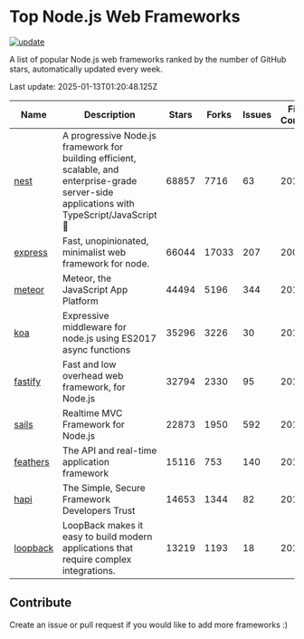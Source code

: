 # Top Node.js Web Frameworks

[![update](https://github.com/sunnysid3up/nodejs-web-frameworks/actions/workflows/update.yml/badge.svg)](https://github.com/sunnysid3up/nodejs-web-frameworks/actions/workflows/update.yml)

A list of popular Node.js web frameworks ranked by the number of GitHub stars, automatically updated every week.

Last update: 2025-01-13T01:20:48.125Z

| Name          | Description          | Stars                     | Forks          | Issues               | First Commit        | Last Commit         | Language          |
|---------------|----------------------|---------------------------|----------------|----------------------|---------------------|---------------------|-------------------|
| [nest](https://github.com/nestjs/nest) | A progressive Node.js framework for building efficient, scalable, and enterprise-grade server-side applications with TypeScript/JavaScript 🚀 | 68857 | 7716 | 63 | 2017 | 2025-01-13 | TS |
| [express](https://github.com/expressjs/express) | Fast, unopinionated, minimalist web framework for node. | 66044 | 17033 | 207 | 2009 | 2025-01-12 | JS |
| [meteor](https://github.com/meteor/meteor) | Meteor, the JavaScript App Platform | 44494 | 5196 | 344 | 2012 | 2025-01-12 | JS |
| [koa](https://github.com/koajs/koa) | Expressive middleware for node.js using ES2017 async functions | 35296 | 3226 | 30 | 2013 | 2025-01-12 | JS |
| [fastify](https://github.com/fastify/fastify) | Fast and low overhead web framework, for Node.js | 32794 | 2330 | 95 | 2016 | 2025-01-12 | JS |
| [sails](https://github.com/balderdashy/sails) | Realtime MVC Framework for Node.js | 22873 | 1950 | 592 | 2012 | 2025-01-10 | JS |
| [feathers](https://github.com/feathersjs/feathers) | The API and real-time application framework | 15116 | 753 | 140 | 2011 | 2025-01-12 | TS |
| [hapi](https://github.com/hapijs/hapi) | The Simple, Secure Framework Developers Trust | 14653 | 1344 | 82 | 2011 | 2025-01-10 | JS |
| [loopback](https://github.com/strongloop/loopback) | LoopBack makes it easy to build modern applications that require complex integrations. | 13219 | 1193 | 18 | 2013 | 2025-01-04 | JS |

## Contribute 

Create an issue or pull request if you would like to add more frameworks :)